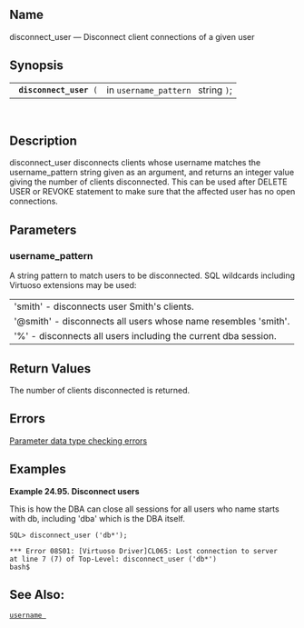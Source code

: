 <div>

<div>

</div>

<div>

## Name

disconnect_user — Disconnect client connections of a given user

</div>

<div>

## Synopsis

<div>

|                              |                                    |
|------------------------------|------------------------------------|
| ` `**`disconnect_user`**` (` | in `username_pattern ` string `)`; |

<div>

 

</div>

</div>

</div>

<div>

## Description

disconnect_user disconnects clients whose username matches the
username_pattern string given as an argument, and returns an integer
value giving the number of clients disconnected. This can be used after
DELETE USER or REVOKE statement to make sure that the affected user has
no open connections.

</div>

<div>

## Parameters

<div>

### username_pattern

A string pattern to match users to be disconnected. SQL wildcards
including Virtuoso extensions may be used:

|                                                                |
|----------------------------------------------------------------|
| 'smith' - disconnects user Smith's clients.                    |
| '@smith' - disconnects all users whose name resembles 'smith'. |
| '%' - disconnects all users including the current dba session. |

</div>

</div>

<div>

## Return Values

The number of clients disconnected is returned.

</div>

<div>

## Errors

<a href="datatypeerror.html" class="link"
title="23.2.2. Data Type Errors">Parameter data type checking errors</a>

</div>

<div>

## Examples

<div>

**Example 24.95. Disconnect users**

<div>

This is how the DBA can close all sessions for all users who name starts
with db, including 'dba' which is the DBA itself.

``` screen
SQL> disconnect_user ('db*');

*** Error 08S01: [Virtuoso Driver]CL065: Lost connection to server
at line 7 (7) of Top-Level: disconnect_user ('db*')
bash$
```

</div>

</div>

  

</div>

<div>

## See Also:

<a href="fn_username.html" class="link" title="username"><code
class="function">username </code></a>

</div>

</div>
